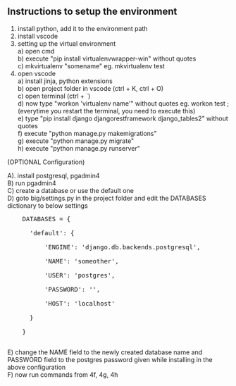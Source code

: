 <h2>Instructions to setup the environment</h2>

1. install python, add it to the environment path<br>
2. install vscode<br>
3. setting up the virtual environment<br>
    a) open cmd<br>
    b) execute "pip install virtualenvwrapper-win" without quotes<br>
    c) mkvirtualenv "somename"  eg. mkvirtualenv test<br>
4. open vscode<br>
    a) install jinja, python extensions<br>
    b) open project folder in vscode (ctrl + K, ctrl + O)<br>
    c) open terminal (ctrl + `)<br>
    d) now type "workon 'virtualenv name'" without quotes  eg. workon test ; (everytime you restart the terminal, you need to execute this)<br>
    e) type "pip install django djangorestframework django_tables2" without quotes<br>
    f) execute "python manage.py makemigrations"<br>
    g) execute "python manage.py migrate"<br>
    h) execute "python manage.py runserver"<br>

(OPTIONAL Configuration)

A). install postgresql, pgadmin4<br>
B) run pgadmin4<br>
C) create a database or use the default one<br>
D) goto big/settings.py in the project folder and edit the DATABASES dictionary to below settings<br>
<pre>
    DATABASES = {<br>
      'default': {<br>
          'ENGINE': 'django.db.backends.postgresql',<br>
          'NAME': 'someother',<br>
          'USER': 'postgres',<br>
          'PASSWORD': '',<br>
          'HOST': 'localhost'<br>
      }<br>
    }<br>
</pre>
E) change the NAME field to the newly created database name and PASSWORD field to the postgres password given while installing in the above configuration<br>
F) now run commands from 4f, 4g, 4h<br>

